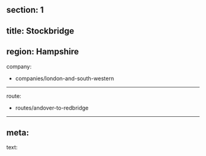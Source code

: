 ﻿section: 1
----
title: Stockbridge
----
region: Hampshire
----
company:
- companies/london-and-south-western
----
route:
- routes/andover-to-redbridge
----
meta:
----
text: